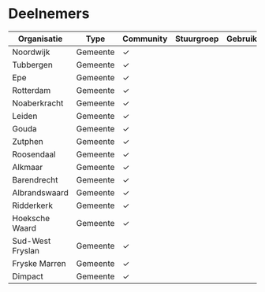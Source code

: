# Deelnemers

| Organisatie      | Type              | Community | Stuurgroep | Gebruiker | Financiering |
|------------------|-------------------|----------------|------------|-------------|----------|
| Noordwijk       | Gemeente           | ✓              |           |             |          |
| Tubbergen       | Gemeente           | ✓              |           |             |          |
| Epe             | Gemeente           | ✓              |           |             |          |
| Rotterdam       | Gemeente           | ✓              |           |             |          |
| Noaberkracht    | Gemeente           | ✓              |           |             |          |
| Leiden          | Gemeente           | ✓              |           |             |          |
| Gouda           | Gemeente           | ✓              |           |             |          |
| Zutphen         | Gemeente           | ✓              |           |             |          |
| Roosendaal      | Gemeente           | ✓              |           |             |          |
| Alkmaar         | Gemeente           | ✓              |           |             |          |
| Barendrecht     | Gemeente           | ✓              |           |             |          |
| Albrandswaard   | Gemeente           | ✓              |           |             |          |
| Ridderkerk      | Gemeente           | ✓              |           |             |          |
| Hoeksche Waard  | Gemeente           | ✓              |           |             |          |
| Sud-West Fryslan| Gemeente           | ✓              |           |             |          |
| Fryske Marren   | Gemeente           | ✓              |           |             |          |
| Dimpact         | Gemeente           | ✓              |           |             |          |
